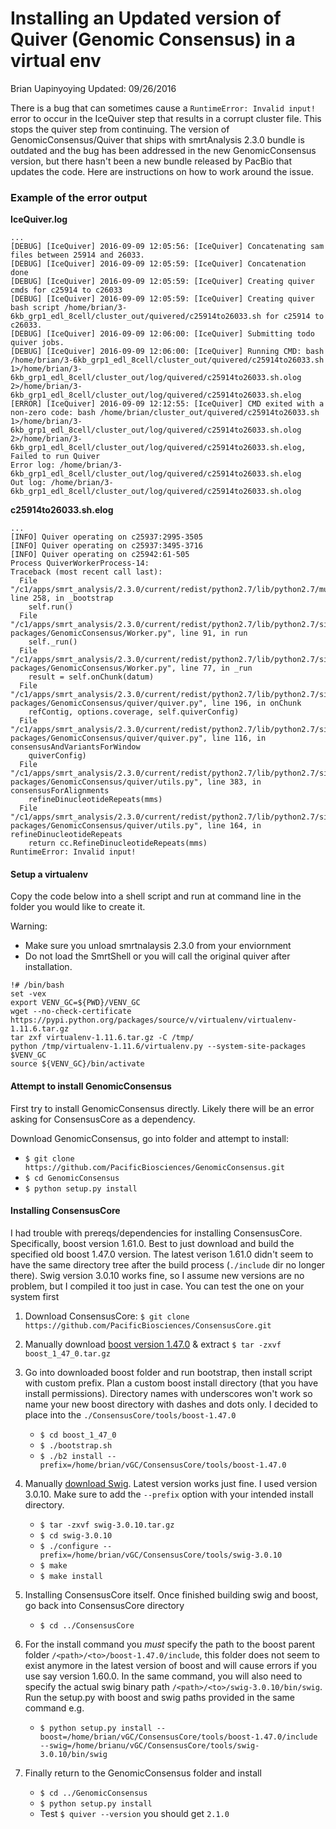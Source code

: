 # Installing an Updated version of Quiver (Genomic Consensus) in a virtual env
Brian Uapinyoying
Updated: 09/26/2016

There is a bug that can sometimes cause a `RuntimeError: Invalid input!` error to occur in the IceQuiver step that results in a corrupt cluster file. This stops the quiver step from continuing.  The version of GenomicConsensus/Quiver that ships with smrtAnalysis 2.3.0 bundle is outdated and the bug has been addressed in the new GenomicConsensus version, but there hasn't been a new bundle released by PacBio that updates the code.  Here are instructions on how to work around the issue.

### Example of the error output

**IceQuiver.log**
```
...
[DEBUG] [IceQuiver] 2016-09-09 12:05:56: [IceQuiver] Concatenating sam files between 25914 and 26033.
[DEBUG] [IceQuiver] 2016-09-09 12:05:59: [IceQuiver] Concatenation done
[DEBUG] [IceQuiver] 2016-09-09 12:05:59: [IceQuiver] Creating quiver cmds for c25914 to c26033
[DEBUG] [IceQuiver] 2016-09-09 12:05:59: [IceQuiver] Creating quiver bash script /home/brian/3-6kb_grp1_edl_8cell/cluster_out/quivered/c25914to26033.sh for c25914 to c26033.
[DEBUG] [IceQuiver] 2016-09-09 12:06:00: [IceQuiver] Submitting todo quiver jobs.
[DEBUG] [IceQuiver] 2016-09-09 12:06:00: [IceQuiver] Running CMD: bash /home/brian/3-6kb_grp1_edl_8cell/cluster_out/quivered/c25914to26033.sh 1>/home/brian/3-6kb_grp1_edl_8cell/cluster_out/log/quivered/c25914to26033.sh.olog 2>/home/brian/3-6kb_grp1_edl_8cell/cluster_out/log/quivered/c25914to26033.sh.elog
[ERROR] [IceQuiver] 2016-09-09 12:12:55: [IceQuiver] CMD exited with a non-zero code: bash /home/brian/cluster_out/quivered/c25914to26033.sh 1>/home/brian/3-6kb_grp1_edl_8cell/cluster_out/log/quivered/c25914to26033.sh.olog 2>/home/brian/3-6kb_grp1_edl_8cell/cluster_out/log/quivered/c25914to26033.sh.elog, 
Failed to run Quiver
Error log: /home/brian/3-6kb_grp1_edl_8cell/cluster_out/log/quivered/c25914to26033.sh.elog
Out log: /home/brian/3-6kb_grp1_edl_8cell/cluster_out/log/quivered/c25914to26033.sh.olog
```

**c25914to26033.sh.elog**
```
...
[INFO] Quiver operating on c25937:2995-3505
[INFO] Quiver operating on c25937:3495-3716
[INFO] Quiver operating on c25942:61-505
Process QuiverWorkerProcess-14:
Traceback (most recent call last):
  File "/c1/apps/smrt_analysis/2.3.0/current/redist/python2.7/lib/python2.7/multiprocessing/process.py", line 258, in _bootstrap
    self.run()
  File "/c1/apps/smrt_analysis/2.3.0/current/redist/python2.7/lib/python2.7/site-packages/GenomicConsensus/Worker.py", line 91, in run
    self._run()
  File "/c1/apps/smrt_analysis/2.3.0/current/redist/python2.7/lib/python2.7/site-packages/GenomicConsensus/Worker.py", line 77, in _run
    result = self.onChunk(datum)
  File "/c1/apps/smrt_analysis/2.3.0/current/redist/python2.7/lib/python2.7/site-packages/GenomicConsensus/quiver/quiver.py", line 196, in onChunk
    refContig, options.coverage, self.quiverConfig)
  File "/c1/apps/smrt_analysis/2.3.0/current/redist/python2.7/lib/python2.7/site-packages/GenomicConsensus/quiver/quiver.py", line 116, in consensusAndVariantsForWindow
    quiverConfig)
  File "/c1/apps/smrt_analysis/2.3.0/current/redist/python2.7/lib/python2.7/site-packages/GenomicConsensus/quiver/utils.py", line 383, in consensusForAlignments
    refineDinucleotideRepeats(mms)
  File "/c1/apps/smrt_analysis/2.3.0/current/redist/python2.7/lib/python2.7/site-packages/GenomicConsensus/quiver/utils.py", line 164, in refineDinucleotideRepeats
    return cc.RefineDinucleotideRepeats(mms)
RuntimeError: Invalid input!
```

#### Setup a virtualenv

Copy the code below into a shell script and run at command line in the folder you would like to create it.

Warning:
* Make sure you unload smrtnalaysis 2.3.0 from your enviornment
* Do not load the SmrtShell or you will call the original quiver after installation.

```
!# /bin/bash
set -vex
export VENV_GC=${PWD}/VENV_GC
wget --no-check-certificate https://pypi.python.org/packages/source/v/virtualenv/virtualenv-1.11.6.tar.gz
tar zxf virtualenv-1.11.6.tar.gz -C /tmp/
python /tmp/virtualenv-1.11.6/virtualenv.py --system-site-packages $VENV_GC
source ${VENV_GC}/bin/activate
```

#### Attempt to install GenomicConsensus
First try to install GenomicConsensus directly. Likely there will be an error asking for ConsensusCore as a dependency.

Download GenomicConsensus, go into folder and attempt to install:

* `$ git clone https://github.com/PacificBiosciences/GenomicConsensus.git`
* `$ cd GenomicConsensus`
* `$ python setup.py install`

#### Installing ConsensusCore
I had trouble with prereqs/dependencies for installing ConsensusCore. Specifically, boost version 1.61.0.  Best to just download and build the specified old boost 1.47.0 version. The latest verison 1.61.0 didn't seem to have the same directory tree after the build process (`./include` dir no longer there). Swig version 3.0.10 works fine, so I assume new versions are no problem, but I compiled it too just in case. You can test the one on your system first 

1. Download ConsensusCore: `$ git clone https://github.com/PacificBiosciences/ConsensusCore.git`

2. Manually download [boost version 1.47.0](http://sourceforge.net/projects/boost/files/boost/1.47.0/) & extract `$ tar -zxvf boost_1_47_0.tar.gz`

3. Go into downloaded boost folder and run bootstrap, then install script with custom prefix. Plan a custom boost install directory (that you have install permissions). Directory names with underscores won't work so name your new boost directory with dashes and dots only. I decided to place into the `./ConsensusCore/tools/boost-1.47.0`
    * `$ cd boost_1_47_0`
    * `$ ./bootstrap.sh`       
    * `$ ./b2 install --prefix=/home/brian/vGC/ConsensusCore/tools/boost-1.47.0`

4. Manually [download Swig](http://www.swig.org/download.html). Latest version works just fine. I used version 3.0.10. Make sure to add the `--prefix` option with your intended install directory.
    * `$ tar -zxvf swig-3.0.10.tar.gz`
    * `$ cd swig-3.0.10`
    * `$ ./configure --prefix=/home/brian/vGC/ConsensusCore/tools/swig-3.0.10`
    * `$ make`
    * `$ make install`

5. Installing ConsensusCore itself. Once finished building swig and boost, go back into ConsensusCore directory
    * `$ cd ../ConsensusCore`
    
6. For the install command you *must* specify the path to the boost parent folder `/<path>/<to>/boost-1.47.0/include`, this folder does not seem to exist anymore in the latest version of boost and will cause errors if you use say version 1.60.0. In the same command, you will also need to specify the actual swig binary path `/<path>/<to>/swig-3.0.10/bin/swig`. Run the setup.py with boost and swig paths provided in the same command e.g.
    *   `$ python setup.py install --boost=/home/brian/vGC/ConsensusCore/tools/boost-1.47.0/include --swig=/home/brianu/vGC/ConsensusCore/tools/swig-3.0.10/bin/swig`

7. Finally return to the GenomicConsensus folder and install
    * `$ cd ../GenomicConsensus`
    * `$ python setup.py install`
    * Test `$ quiver --version` you should get `2.1.0`
